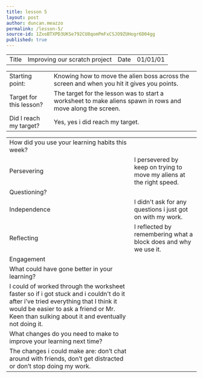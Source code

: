 ```yaml
---
title: lesson 5
layout: post
author: duncan.meazzo
permalink: /lesson-5/
source-id: 1ZxoBTXPD3UKSe792CU8qomPmFxCSJO9ZUHogr6D04gg
published: true
---
```

<table>
  <tr>
    <td>Title</td>
    <td>Improving our scratch project</td>
    <td>Date</td>
    <td>01/01/01</td>
  </tr>
</table>


<table>
  <tr>
    <td>Starting point:</td>
    <td>Knowing how to move the alien boss across the screen and when you hit it gives you points.</td>
  </tr>
  <tr>
    <td>Target for this lesson?</td>
    <td>The target for the lesson was to start a worksheet to make aliens spawn in rows and move along the screen.</td>
  </tr>
  <tr>
    <td>Did I reach my target? </td>
    <td>Yes, yes i did reach my target.</td>
  </tr>
</table>


<table>
  <tr>
    <td>How did you use your learning habits this week?</td>
    <td></td>
  </tr>
  <tr>
    <td>Persevering</td>
    <td>I persevered by keep on trying to move my aliens at the right speed.</td>
  </tr>
  <tr>
    <td>Questioning?</td>
    <td></td>
  </tr>
  <tr>
    <td>Independence</td>
    <td>I didn't ask for any questions i just got on with my work.</td>
  </tr>
  <tr>
    <td>Reflecting</td>
    <td>I reflected by remembering what a block does and why we use it. </td>
  </tr>
  <tr>
    <td>Engagement</td>
    <td></td>
  </tr>
  <tr>
    <td>What could have gone better in your learning?</td>
    <td></td>
  </tr>
  <tr>
    <td>I could of worked through the worksheet faster so if i got stuck and i couldn't do it after i’ve tried everything that I think it would be easier to ask a friend or Mr. Keen than sulking about it and eventually not doing it.</td>
    <td></td>
  </tr>
  <tr>
    <td>What changes do you need to make to improve your learning next time?</td>
    <td></td>
  </tr>
  <tr>
    <td>The changes i could make are: don’t chat around with friends, don’t get distracted or don’t stop doing my work.</td>
    <td></td>
  </tr>
</table>


